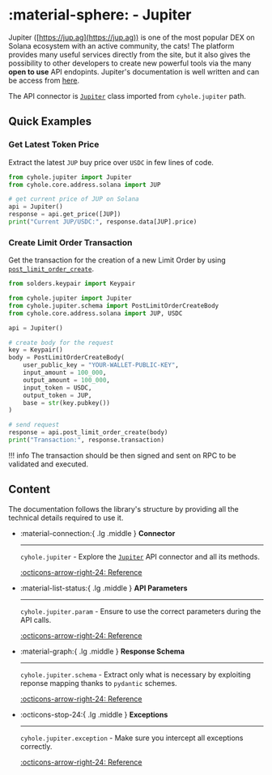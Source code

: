 # :material-sphere: - Jupiter

Jupiter ([https://jup.ag](https://jup.ag)) is one of the most popular DEX on Solana ecosystem with an active community, the cats! The platform provides many useful services directly from the site, but it also gives the possibility to other developers to create new powerful tools via the many **open to use** API endopints. Jupiter's documentation is well written and can be access from [here](https://station.jup.ag/docs).

The API connector is [`Jupiter`](../jupiter/interaction.md) class imported from `cyhole.jupiter` path.

## Quick Examples

### Get Latest Token Price

Extract the latest `JUP` buy price over `USDC` in few lines of code.

```py
from cyhole.jupiter import Jupiter
from cyhole.core.address.solana import JUP

# get current price of JUP on Solana
api = Jupiter()
response = api.get_price([JUP])
print("Current JUP/USDC:", response.data[JUP].price)
```

### Create Limit Order Transaction

Get the transaction for the creation of a new Limit Order by using [`post_limit_order_create`](../jupiter/interaction.md#cyhole.jupiter.Jupiter._post_limit_order_create).

```py
from solders.keypair import Keypair

from cyhole.jupiter import Jupiter
from cyhole.jupiter.schema import PostLimitOrderCreateBody
from cyhole.core.address.solana import JUP, USDC

api = Jupiter()

# create body for the request
key = Keypair()
body = PostLimitOrderCreateBody(
    user_public_key = "YOUR-WALLET-PUBLIC-KEY",
    input_amount = 100_000,
    output_amount = 100_000,
    input_token = USDC,
    output_token = JUP,
    base = str(key.pubkey())
)

# send request
response = api.post_limit_order_create(body)
print("Transaction:", response.transaction)
```

!!! info
    The transaction should be then signed and sent on RPC to be validated and executed.

## Content

The documentation follows the library's structure by providing all the technical details required to use it.

<div class="grid cards" markdown>

-   :material-connection:{ .lg .middle } __Connector__

    ---

    `cyhole.jupiter` - Explore the [`Jupiter`](../jupiter/interaction.md) API connector and all its methods. 

    [:octicons-arrow-right-24: Reference](../jupiter/interaction.md)

-   :material-list-status:{ .lg .middle } __API Parameters__

    ---

    `cyhole.jupiter.param` - Ensure to use the correct parameters during the API calls.

    [:octicons-arrow-right-24: Reference](../jupiter/param.md)

-   :material-graph:{ .lg .middle } __Response Schema__

    ---

    `cyhole.jupiter.schema` - Extract only what is necessary by exploiting reponse mapping thanks to `pydantic` schemes.

    [:octicons-arrow-right-24: Reference](../jupiter/schema.md)

-   :octicons-stop-24:{ .lg .middle } __Exceptions__

    ---

    `cyhole.jupiter.exception` - Make sure you intercept all exceptions correctly.

    [:octicons-arrow-right-24: Reference](../jupiter/exception.md)

</div>
